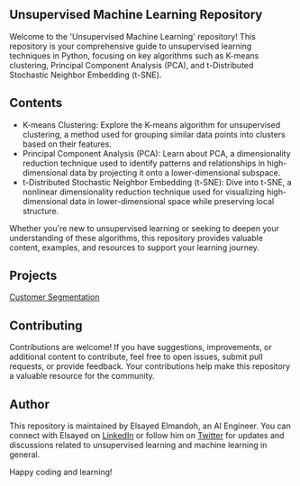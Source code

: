 ## Unsupervised Machine Learning Repository

Welcome to the 'Unsupervised Machine Learning' repository! This repository is your comprehensive guide to unsupervised learning techniques in Python, focusing on key algorithms such as K-means clustering, Principal Component Analysis (PCA), and t-Distributed Stochastic Neighbor Embedding (t-SNE).

## Contents

- K-means Clustering: Explore the K-means algorithm for unsupervised clustering, a method used for grouping similar data points into clusters based on their features.
- Principal Component Analysis (PCA): Learn about PCA, a dimensionality reduction technique used to identify patterns and relationships in high-dimensional data by projecting it onto a lower-dimensional subspace.
- t-Distributed Stochastic Neighbor Embedding (t-SNE): Dive into t-SNE, a nonlinear dimensionality reduction technique used for visualizing high-dimensional data in lower-dimensional space while preserving local structure.

Whether you're new to unsupervised learning or seeking to deepen your understanding of these algorithms, this repository provides valuable content, examples, and resources to support your learning journey.

## Projects

[Customer Segmentation](https://github.com/elsayedelmandoh/customer_segmentation)

## Contributing

Contributions are welcome! If you have suggestions, improvements, or additional content to contribute, feel free to open issues, submit pull requests, or provide feedback. Your contributions help make this repository a valuable resource for the community.

## Author

This repository is maintained by Elsayed Elmandoh, an AI Engineer. You can connect with Elsayed on [LinkedIn](https://www.linkedin.com/in/elsayed-elmandoh-77544428a/) or follow him on [Twitter](https://twitter.com/elsayedelmandoo) for updates and discussions related to unsupervised learning and machine learning in general.

Happy coding and learning!
